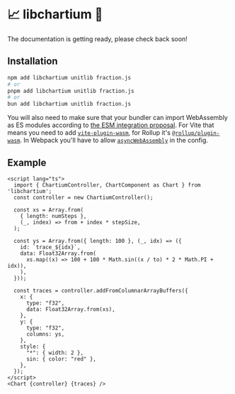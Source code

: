 # 📈 libchartium 🚀

The documentation is getting ready, please check back soon!

## Installation
```sh
npm add libchartium unitlib fraction.js
# or
pnpm add libchartium unitlib fraction.js
# or
bun add libchartium unitlib fraction.js
```
You will also need to make sure that your bundler can import WebAssembly as ES modules according to [the ESM integration proposal](https://github.com/WebAssembly/esm-integration). For Vite that means you need to add [`vite-plugin-wasm`](https://github.com/Menci/vite-plugin-wasm#readme), for Rollup it's [`@rollup/plugin-wasm`](https://github.com/rollup/plugins/tree/master/packages/wasm). In Webpack you'll have to allow [`asyncWebAssembly`](https://webpack.js.org/configuration/experiments/) in the config.

## Example

```svelte
<script lang="ts">
  import { ChartiumController, ChartComponent as Chart } from 'libchartium';
  const controller = new ChartiumController();

  const xs = Array.from(
    { length: numSteps },
    (_, index) => from + index * stepSize,
  );

  const ys = Array.from({ length: 100 }, (_, idx) => ({
    id: `trace_${idx}`,
    data: Float32Array.from(
      xs.map((x) => 100 + 100 * Math.sin((x / to) * 2 * Math.PI + idx)),
    ),
  }));

  const traces = controller.addFromColumnarArrayBuffers({
    x: {
      type: "f32",
      data: Float32Array.from(xs),
    },
    y: {
      type: "f32",
      columns: ys,
    },
    style: {
      "*": { width: 2 },
      sin: { color: "red" },
    },
  });
</script>
<Chart {controller} {traces} />
```
